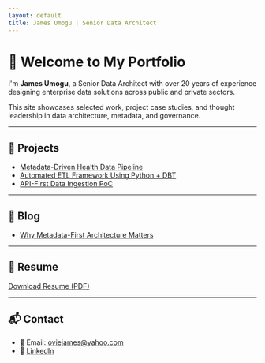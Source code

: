 ```yaml
---
layout: default
title: James Umogu | Senior Data Architect
---
```


# 👋 Welcome to My Portfolio

I'm **James Umogu**, a Senior Data Architect with over 20 years of experience designing enterprise data solutions across public and private sectors.

This site showcases selected work, project case studies, and thought leadership in data architecture, metadata, and governance.

---

## 📁 Projects

- [Metadata-Driven Health Data Pipeline](projects/health-data-pipeline/overview.md)
- [Automated ETL Framework Using Python + DBT](projects/metadata-driven-etl/README.md)
- [API-First Data Ingestion PoC](projects/api-data-ingestion-poc/README.md)

---

## 🧠 Blog

- [Why Metadata-First Architecture Matters](blog/why-metadata-first-architecture.md)

---

## 📄 Resume

[Download Resume (PDF)](resume/James_Umogu_Resume.pdf)

---

## 📬 Contact

- 📧 Email: oviejames@yahoo.com  
- 🔗 [LinkedIn](https://linkedin.com/in/jamesumogu)
